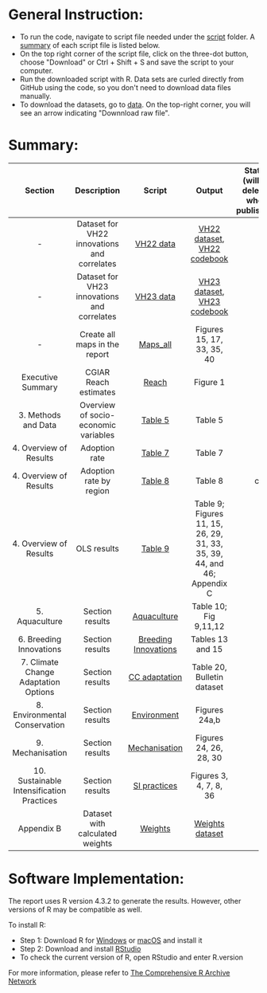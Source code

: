 # General Instruction: 

- To run the code, navigate to script file needed under the [script](script) folder. A [summary](#Summary) of each script file is listed below.
- On the top right corner of the script file, click on the three-dot button, choose "Download" or Ctrl + Shift + S and save the script to your computer.
- Run the downloaded script with R. Data sets are curled directly from GitHub using the code, so you don't need to download data files manually. 
- To download the datasets, go to [data](data). On the top-right corner, you will see an arrow indicating "Downnload raw file".
  
# Summary:
Section | Description| Script | Output | Status (will be deleted when published) | 
|:-----:|:------:|:------:| :-----:|:-----:|
|-|Dataset for VH22 innovations and correlates|[VH22 data](script/VH22_data.R)|[VH22 dataset](data/processed/VH22_data.csv), [VH22 codebook](other/codebook%20for%20processed%20data/VH22_data.dic.csv)|
|-|Dataset for VH23 innovations and correlates| [VH23 data](script/VH23_data.R)|[VH23 dataset](data/processed/VH23_data.csv), [VH23 codebook](other/codebook%20for%20processed%20data/VH23_data.dic.csv)|
|-|Create all maps in the report|[Maps_all](script/Maps_all.RmD) |Figures 15, 17, 33, 35, 40 |
|Executive Summary| CGIAR Reach estimates| [Reach](script/Reach.R) | Figure 1 | 
|3. Methods and Data|Overview of socio-economic variables|[Table 5](script/Table.5.R)|Table 5|
|4. Overview of Results|Adoption rate|[Table 7](script/Table.7.R)|Table 7|
|4. Overview of Results|Adoption rate by region|[Table 8](script/Table.8.R)|Table 8|c
|4. Overview of Results|OLS results|[Table 9](script/Table.9.R)|Table 9; Figures 11, 15, 26, 29, 31, 33, 35, 39, 44, and 46; Appendix C|
|5. Aquaculture|Section results |[Aquaculture](script/3.%20Aquaculture.R)|Table 10; Fig 9,11,12 |
|6. Breeding Innovations|Section results |[Breeding Innovations](script/4.%20Breeding%20Innov.R)|Tables 13 and 15|
|7. Climate Change Adaptation Options|Section results|[CC adaptation](script/5.%20CC%20adaptation.R)|Table 20, Bulletin dataset|
|8. Environmental Conservation|Section results|[Environment](script/7.%20Environment.R)|Figures 24a,b|
|9. Mechanisation|Section results|[Mechanisation](script/9.%20Mechanization.R)|Figures 24, 26, 28, 30|
|10. Sustainable Intensification Practices|Section results|[SI practices](script/8.%20SI%20practices.R)|Figures 3, 4, 7, 8, 36|
|Appendix B|Dataset with calculated weights|[Weights](https://github.com/CGIAR-SPIA/Viet-Nam-report-2024/blob/main/script/Report_weights.R)|[Weights dataset](Output/Report_weights.csv)|

# Software Implementation:
The report uses R version 4.3.2 to generate the results. However, other versions of R may be compatible as well.

To install R:

- Step 1: Download R for [Windows](https://cran.r-project.org/bin/windows/base/) or [macOS](https://cran.r-project.org/bin/macosx/) and install it
- Step 2: Download and install [RStudio](https://posit.co/download/rstudio-desktop/)
- To check the current version of R, open RStudio and enter R.version
  
For more information, please refer to [The Comprehensive R Archive Network](https://cran.r-project.org/)
